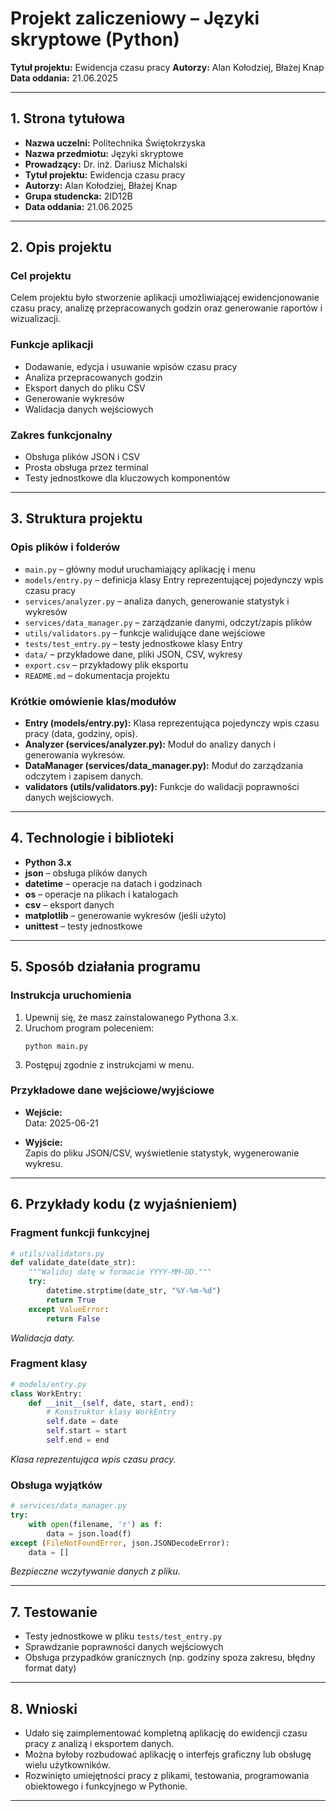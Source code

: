 # Projekt zaliczeniowy – Języki skryptowe (Python)

**Tytuł projektu:** Ewidencja czasu pracy
**Autorzy:** Alan Kołodziej, Błażej Knap
**Data oddania:** 21.06.2025

---

## 1. Strona tytułowa
- **Nazwa uczelni:** Politechnika Świętokrzyska
- **Nazwa przedmiotu:** Języki skryptowe
- **Prowadzący:** Dr. inż. Dariusz Michalski
- **Tytuł projektu:** Ewidencja czasu pracy
- **Autorzy:** Alan Kołodziej, Błażej Knap
- **Grupa studencka:** 2ID12B
- **Data oddania:** 21.06.2025

---

## 2. Opis projektu

### Cel projektu
Celem projektu było stworzenie aplikacji umożliwiającej ewidencjonowanie czasu pracy, analizę przepracowanych godzin oraz generowanie raportów i wizualizacji.

### Funkcje aplikacji
- Dodawanie, edycja i usuwanie wpisów czasu pracy
- Analiza przepracowanych godzin
- Eksport danych do pliku CSV
- Generowanie wykresów
- Walidacja danych wejściowych

### Zakres funkcjonalny
- Obsługa plików JSON i CSV
- Prosta obsługa przez terminal
- Testy jednostkowe dla kluczowych komponentów

---

## 3. Struktura projektu

### Opis plików i folderów
- `main.py` – główny moduł uruchamiający aplikację i menu
- `models/entry.py` – definicja klasy Entry reprezentującej pojedynczy wpis czasu pracy
- `services/analyzer.py` – analiza danych, generowanie statystyk i wykresów
- `services/data_manager.py` – zarządzanie danymi, odczyt/zapis plików
- `utils/validators.py` – funkcje walidujące dane wejściowe
- `tests/test_entry.py` – testy jednostkowe klasy Entry
- `data/` – przykładowe dane, pliki JSON, CSV, wykresy
- `export.csv` – przykładowy plik eksportu
- `README.md` – dokumentacja projektu

### Krótkie omówienie klas/modułów
- **Entry (models/entry.py):** Klasa reprezentująca pojedynczy wpis czasu pracy (data, godziny, opis).
- **Analyzer (services/analyzer.py):** Moduł do analizy danych i generowania wykresów.
- **DataManager (services/data_manager.py):** Moduł do zarządzania odczytem i zapisem danych.
- **validators (utils/validators.py):** Funkcje do walidacji poprawności danych wejściowych.

---

## 4. Technologie i biblioteki
- **Python 3.x**
- **json** – obsługa plików danych
- **datetime** – operacje na datach i godzinach
- **os** – operacje na plikach i katalogach
- **csv** – eksport danych
- **matplotlib** – generowanie wykresów (jeśli użyto)
- **unittest** – testy jednostkowe

---

## 5. Sposób działania programu

### Instrukcja uruchomienia
1. Upewnij się, że masz zainstalowanego Pythona 3.x.
2. Uruchom program poleceniem:
   ```
   python main.py
   ```
3. Postępuj zgodnie z instrukcjami w menu.

### Przykładowe dane wejściowe/wyjściowe
- **Wejście:**  
  Data: 2025-06-21  

- **Wyjście:**  
  Zapis do pliku JSON/CSV, wyświetlenie statystyk, wygenerowanie wykresu.
---

## 6. Przykłady kodu (z wyjaśnieniem)

### Fragment funkcji funkcyjnej
```python
# utils/validators.py
def validate_date(date_str):
    """Waliduj datę w formacie YYYY-MM-DD."""
    try:
        datetime.strptime(date_str, "%Y-%m-%d")
        return True
    except ValueError:
        return False
```
*Walidacja daty.*

### Fragment klasy
```python
# models/entry.py
class WorkEntry:
    def __init__(self, date, start, end):
        # Konstruktor klasy WorkEntry
        self.date = date
        self.start = start
        self.end = end
```
*Klasa reprezentująca wpis czasu pracy.*

### Obsługa wyjątków
```python
# services/data_manager.py
try:
    with open(filename, 'r') as f:
        data = json.load(f)
except (FileNotFoundError, json.JSONDecodeError):
    data = []
```
*Bezpieczne wczytywanie danych z pliku.*

---

## 7. Testowanie
- Testy jednostkowe w pliku `tests/test_entry.py`
- Sprawdzanie poprawności danych wejściowych
- Obsługa przypadków granicznych (np. godziny spoza zakresu, błędny format daty)

---

## 8. Wnioski
- Udało się zaimplementować kompletną aplikację do ewidencji czasu pracy z analizą i eksportem danych.
- Można byłoby rozbudować aplikację o interfejs graficzny lub obsługę wielu użytkowników.
- Rozwinięto umiejętności pracy z plikami, testowania, programowania obiektowego i funkcyjnego w Pythonie.

---
